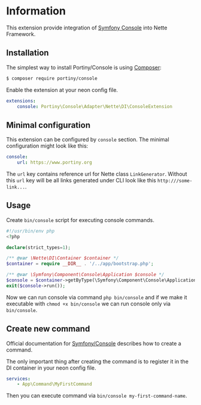 # Information

This extension provide integration of [Symfony Console](https://github.com/symfony/console) into Nette Framework.


## Installation

The simplest way to install Portiny/Console is using  [Composer](http://getcomposer.org/):

```sh
$ composer require portiny/console
```

Enable the extension at your neon config file.

```yml
extensions:
    console: Portiny\Console\Adapter\Nette\DI\ConsoleExtension
```

## Minimal configuration

This extension can be configured by `console` section. The minimal configuration might look like this:

```yml
console:
    url: https://www.portiny.org
```

The `url` key contains reference url for Nette class `LinkGenerator`. Without this `url` key will be all links generated under CLI look like this `http:///some-link...`.


## Usage

Create `bin/console` script for executing console commands. 

```php
#!/usr/bin/env php
<?php

declare(strict_types=1);

/** @var \Nette\DI\Container $container */
$container = require __DIR__ . '/../app/bootstrap.php';

/** @var \Symfony\Component\Console\Application $console */
$console = $container->getByType(\Symfony\Component\Console\Application::class);
exit($console->run());
```

Now we can run console via command `php bin/console` and if we make it executable with `chmod +x bin/console` we can run console only via `bin/console`.

## Create new command

Official documentation for [Symfony/Console](http://symfony.com/doc/current/console.html#creating-a-command) describes how to create a command. 

The only important thing after creating the command is to register it in the DI container in your neon config file.

```yml
services:
    - App\Command\MyFirstCommand
```

Then you can execute command via `bin/console my-first-command-name`.
